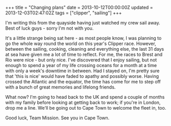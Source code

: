 +++
title = "Changing plans"
date = 2013-10-12T00:00:00Z
updated = 2013-12-03T02:47:02Z
tags = ["clipper", "sailing"]
+++

I'm writing this from the quayside having just watched my crew sail away. Best
of luck guys - sorry I'm not with you.

It's a little strange being sat here - as most people know, I was planning to
go the whole way round the world on this year's Clipper race. However, between
the sailing, cooking, cleaning and everything else, the last 31 days at sea
have given me a lot of time to reflect. For me, the races to Brest and Rio were
nice - but only nice. I've discovered that I enjoy sailing, but not enough to
spend a year of my life crossing oceans for a month at a time with only a
week's downtime in between. Had I stayed on, I'm pretty sure that 'this is
nice' would have faded to apathy and possibly worse. Having crossed the
Atlantic and the equator, the time has come for me to step off with a bunch of
great memories and lifelong friends.

What now? I'm going to head back to the UK and spend a couple of months with my
family before looking at getting back to work; if you're in London, drop me a
line. We'll be going out to Cape Town to welcome the fleet in, too.

Good luck, Team Mission. See you in Cape Town.
